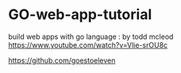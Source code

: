 # GO-web-app-tutorial

build web apps with go language : by todd mcleod
https://www.youtube.com/watch?v=Vlie-srOU8c

https://github.com/goestoeleven
